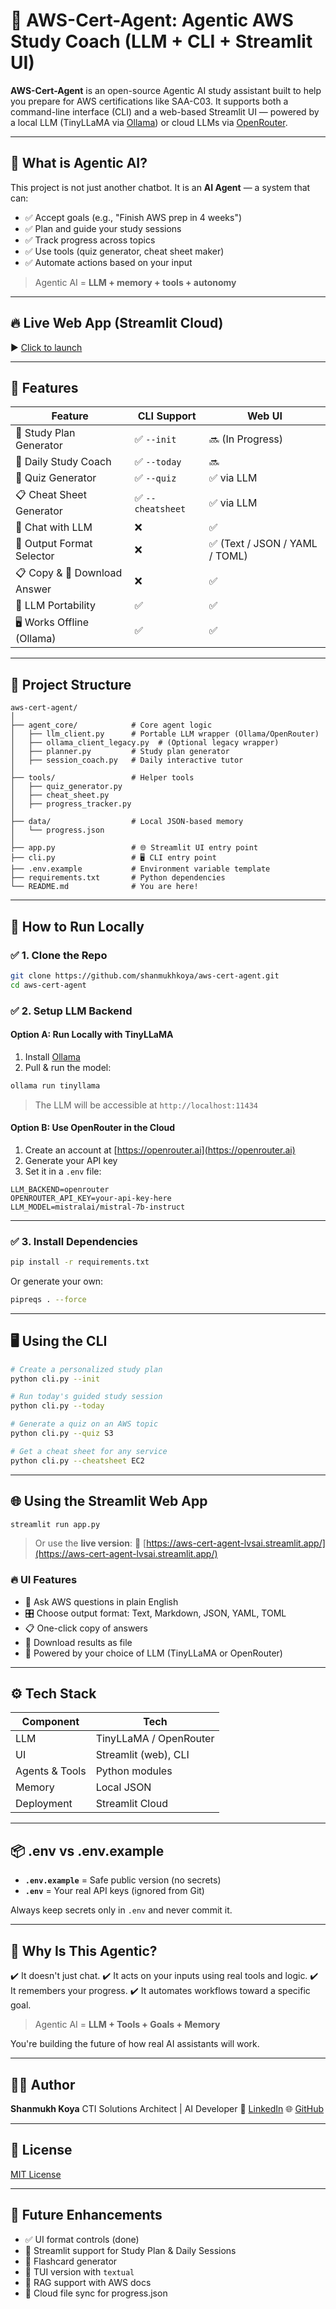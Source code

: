 # 🤖 AWS-Cert-Agent: Agentic AWS Study Coach (LLM + CLI + Streamlit UI)

**AWS-Cert-Agent** is an open-source Agentic AI study assistant built to help you prepare for AWS certifications like SAA-C03. It supports both a command-line interface (CLI) and a web-based Streamlit UI — powered by a local LLM (TinyLLaMA via [Ollama](https://ollama.com)) or cloud LLMs via [OpenRouter](https://openrouter.ai).

---

## 🧠 What is Agentic AI?

This project is not just another chatbot. It is an **AI Agent** — a system that can:

- ✅ Accept goals (e.g., "Finish AWS prep in 4 weeks")
- ✅ Plan and guide your study sessions
- ✅ Track progress across topics
- ✅ Use tools (quiz generator, cheat sheet maker)
- ✅ Automate actions based on your input

> Agentic AI = **LLM + memory + tools + autonomy**

---

## 🔥 Live Web App (Streamlit Cloud)

▶️ [Click to launch](https://coach-agent-lvsai.streamlit.app/)

---

## 🧩 Features

| Feature               | CLI Support | Web UI |
|----------------------|-------------|--------|
| 📅 Study Plan Generator     | ✅ `--init` | 🔜 (In Progress) |
| 🧠 Daily Study Coach        | ✅ `--today` | 🔜 |
| 🧪 Quiz Generator           | ✅ `--quiz` | ✅ via LLM |
| 📋 Cheat Sheet Generator    | ✅ `--cheatsheet` | ✅ via LLM |
| 💬 Chat with LLM           | ❌ | ✅ |
| 📝 Output Format Selector  | ❌ | ✅ (Text / JSON / YAML / TOML) |
| 📋 Copy & 💾 Download Answer | ❌ | ✅ |
| 🔧 LLM Portability         | ✅ | ✅ |
| 🖥️ Works Offline (Ollama)  | ✅ | ✅ |

---

## 🧱 Project Structure

```
aws-cert-agent/
│
├── agent_core/            # Core agent logic
│   ├── llm_client.py      # Portable LLM wrapper (Ollama/OpenRouter)
│   ├── ollama_client_legacy.py  # (Optional legacy wrapper)
│   ├── planner.py         # Study plan generator
│   ├── session_coach.py   # Daily interactive tutor
│
├── tools/                 # Helper tools
│   ├── quiz_generator.py
│   ├── cheat_sheet.py
│   ├── progress_tracker.py
│
├── data/                  # Local JSON-based memory
│   └── progress.json
│
├── app.py                 # 🌐 Streamlit UI entry point
├── cli.py                 # 🖥️ CLI entry point
├── .env.example           # Environment variable template
├── requirements.txt       # Python dependencies
└── README.md              # You are here!
```

---

## 🧪 How to Run Locally

### ✅ 1. Clone the Repo

```bash
git clone https://github.com/shanmukhkoya/aws-cert-agent.git
cd aws-cert-agent
```

### ✅ 2. Setup LLM Backend

#### Option A: Run Locally with TinyLLaMA

1. Install [Ollama](https://ollama.com)
2. Pull & run the model:

```bash
ollama run tinyllama
```

> The LLM will be accessible at `http://localhost:11434`

#### Option B: Use OpenRouter in the Cloud

1. Create an account at [https://openrouter.ai](https://openrouter.ai)
2. Generate your API key
3. Set it in a `.env` file:

```env
LLM_BACKEND=openrouter
OPENROUTER_API_KEY=your-api-key-here
LLM_MODEL=mistralai/mistral-7b-instruct
```

---

### ✅ 3. Install Dependencies

```bash
pip install -r requirements.txt
```

Or generate your own:

```bash
pipreqs . --force
```

---

## 🖥️ Using the CLI

```bash
# Create a personalized study plan
python cli.py --init

# Run today's guided study session
python cli.py --today

# Generate a quiz on an AWS topic
python cli.py --quiz S3

# Get a cheat sheet for any service
python cli.py --cheatsheet EC2
```

---

## 🌐 Using the Streamlit Web App

```bash
streamlit run app.py
```

> Or use the **live version**:
> 📡 [https://aws-cert-agent-lvsai.streamlit.app/](https://aws-cert-agent-lvsai.streamlit.app/)

### 🔥 UI Features

* 📝 Ask AWS questions in plain English
* 🎛️ Choose output format: Text, Markdown, JSON, YAML, TOML
* 📋 One-click copy of answers
* 💾 Download results as file
* 🧠 Powered by your choice of LLM (TinyLLaMA or OpenRouter)

---

## ⚙️ Tech Stack

| Component      | Tech                   |
| -------------- | ---------------------- |
| LLM            | TinyLLaMA / OpenRouter |
| UI             | Streamlit (web), CLI   |
| Agents & Tools | Python modules         |
| Memory         | Local JSON             |
| Deployment     | Streamlit Cloud        |

---

## 📦 .env vs .env.example

* **`.env.example`** = Safe public version (no secrets)
* **`.env`** = Your real API keys (ignored from Git)

Always keep secrets only in `.env` and never commit it.

---

## 🧠 Why Is This Agentic?

✔️ It doesn't just chat.
✔️ It acts on your inputs using real tools and logic.
✔️ It remembers your progress.
✔️ It automates workflows toward a specific goal.

> Agentic AI = **LLM + Tools + Goals + Memory**

You're building the future of how real AI assistants will work.

---

## 🧑‍💻 Author

**Shanmukh Koya**
CTI Solutions Architect | AI Developer
🔗 [LinkedIn](https://www.linkedin.com/in/shanmukhkoya/)
🌐 [GitHub](https://github.com/shanmukhkoya)

---

## 📄 License

[MIT License](LICENSE)

---

## 📌 Future Enhancements

* ✅ UI format controls (done)
* 🔲 Streamlit support for Study Plan & Daily Sessions
* 🔲 Flashcard generator
* 🔲 TUI version with `textual`
* 🔲 RAG support with AWS docs
* 🔲 Cloud file sync for progress.json
